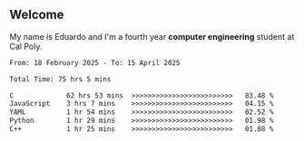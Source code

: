 ## Welcome

 My name is Eduardo and I'm a fourth year **computer engineering** student at Cal Poly.

<!--START_SECTION:waka-->

```txt
From: 18 February 2025 - To: 15 April 2025

Total Time: 75 hrs 5 mins

C             62 hrs 53 mins  >>>>>>>>>>>>>>>>>>>>>>>>>   83.48 %
JavaScript    3 hrs 7 mins    >>>>>>>>>>>>>>>>>>>>>>>>>   04.15 %
YAML          1 hr 54 mins    >>>>>>>>>>>>>>>>>>>>>>>>>   02.52 %
Python        1 hr 29 mins    >>>>>>>>>>>>>>>>>>>>>>>>>   01.98 %
C++           1 hr 25 mins    >>>>>>>>>>>>>>>>>>>>>>>>>   01.88 %
```

<!--END_SECTION:waka-->

<!--
**lalog12/lalog12** is a ✨ _special_ ✨ repository because its `README.md` (this file) appears on your GitHub profile.

Here are some ideas to get you started:

- 🔭 I’m currently working on ...
- 🌱 I’m currently learning ...
- 👯 I’m looking to collaborate on ...
- 🤔 I’m looking for help with ...
- 💬 Ask me about ...
- 📫 How to reach me: ...
- 😄 Pronouns: ...
- ⚡ Fun fact: ...
-->
